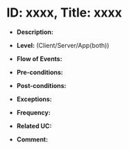 # ID: xxxx, Title: xxxx

- **Description:**

- **Level:** (Client/Server/App(both))

- **Flow of Events:**

- **Pre-conditions:**

- **Post-conditions:**

- **Exceptions:**

- **Frequency:**

- **Related UC:**

- **Comment:**